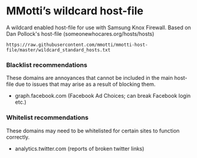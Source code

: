# MMotti’s wildcard host-file

A wildcard enabled host-file for use with Samsung Knox Firewall. Based on Dan Pollock's host-file (someonewhocares.org/hosts/hosts)

```
https://raw.githubusercontent.com/mmotti/mmotti-host-file/master/wildcard_standard_hosts.txt
```

### Blacklist recommendations
These domains are annoyances that cannot be included in the main host-file due to issues that may arise as a result of blocking them.
* graph.facebook.com (Facebook Ad Choices; can break Facebook login etc.)

### Whitelist recommendations
These domains may need to be whitelisted for certain sites to function correctly.
* analytics.twitter.com (reports of broken twitter links)
